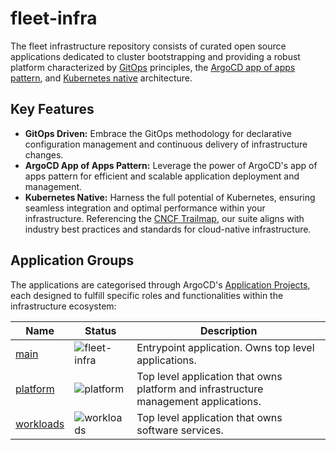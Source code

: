 # fleet-infra

The fleet infrastructure repository consists of curated open source applications dedicated to cluster bootstrapping and providing a robust platform characterized by [GitOps](https://opengitops.dev/about) principles, the [ArgoCD app of apps pattern](https://argo-cd.readthedocs.io/en/stable/operator-manual/cluster-bootstrapping/#app-of-apps-pattern), and [Kubernetes native](https://landscape.cncf.io/) architecture.

## Key Features

- **GitOps Driven:** Embrace the GitOps methodology for declarative configuration management and continuous delivery of infrastructure changes.
- **ArgoCD App of Apps Pattern:** Leverage the power of ArgoCD's app of apps pattern for efficient and scalable application deployment and management.
- **Kubernetes Native:** Harness the full potential of Kubernetes, ensuring seamless integration and optimal performance within your infrastructure. Referencing the [CNCF Trailmap](https://landscape.cncf.io/), our suite aligns with industry best practices and standards for cloud-native infrastructure.

## Application Groups

The applications are categorised through ArgoCD's [Application Projects](https://argo-cd.readthedocs.io/en/stable/user-guide/projects/), each designed to fulfill specific roles and functionalities within the infrastructure ecosystem:

| Name | Status | Description |
| ---- | ------ | ----------- |
| [main](./src/application.yaml) | ![fleet-infra](https://cd.jcan.dev/api/badge?name=main&revision=true&showAppName=true) | Entrypoint application. Owns top level applications. |
| [platform](./docs/PLATFORM.md) | ![platform](https://cd.jcan.dev/api/badge?name=platform&revision=true&showAppName=true) | Top level application that owns platform and infrastructure management applications. |
| [workloads](./docs/WORKLOADS.md) | ![workloads](https://cd.jcan.dev/api/badge?name=workloads&revision=true&showAppName=true) | Top level application that owns software services. |

